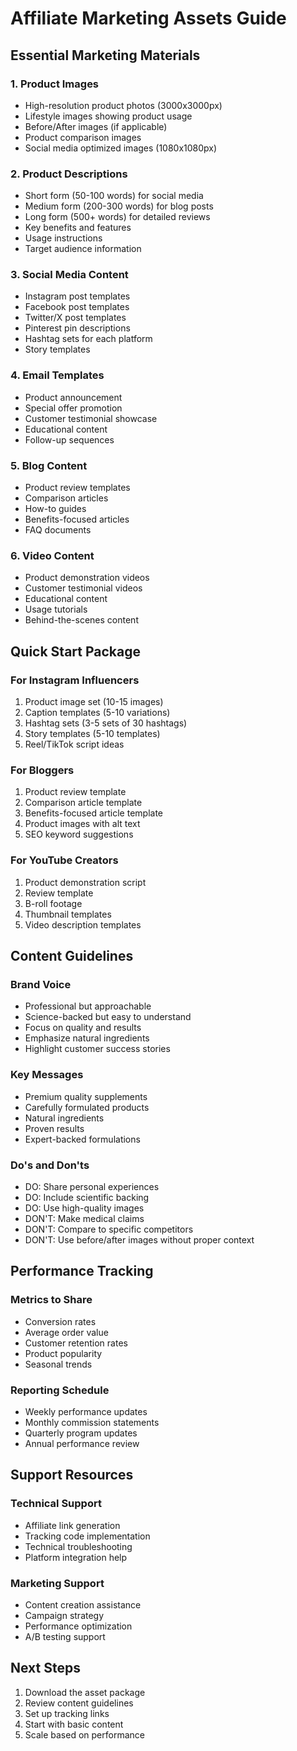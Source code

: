 # Affiliate Marketing Assets Guide

## Essential Marketing Materials

### 1. Product Images
- High-resolution product photos (3000x3000px)
- Lifestyle images showing product usage
- Before/After images (if applicable)
- Product comparison images
- Social media optimized images (1080x1080px)

### 2. Product Descriptions
- Short form (50-100 words) for social media
- Medium form (200-300 words) for blog posts
- Long form (500+ words) for detailed reviews
- Key benefits and features
- Usage instructions
- Target audience information

### 3. Social Media Content
- Instagram post templates
- Facebook post templates
- Twitter/X post templates
- Pinterest pin descriptions
- Hashtag sets for each platform
- Story templates

### 4. Email Templates
- Product announcement
- Special offer promotion
- Customer testimonial showcase
- Educational content
- Follow-up sequences

### 5. Blog Content
- Product review templates
- Comparison articles
- How-to guides
- Benefits-focused articles
- FAQ documents

### 6. Video Content
- Product demonstration videos
- Customer testimonial videos
- Educational content
- Usage tutorials
- Behind-the-scenes content

## Quick Start Package

### For Instagram Influencers
1. Product image set (10-15 images)
2. Caption templates (5-10 variations)
3. Hashtag sets (3-5 sets of 30 hashtags)
4. Story templates (5-10 templates)
5. Reel/TikTok script ideas

### For Bloggers
1. Product review template
2. Comparison article template
3. Benefits-focused article template
4. Product images with alt text
5. SEO keyword suggestions

### For YouTube Creators
1. Product demonstration script
2. Review template
3. B-roll footage
4. Thumbnail templates
5. Video description templates

## Content Guidelines

### Brand Voice
- Professional but approachable
- Science-backed but easy to understand
- Focus on quality and results
- Emphasize natural ingredients
- Highlight customer success stories

### Key Messages
- Premium quality supplements
- Carefully formulated products
- Natural ingredients
- Proven results
- Expert-backed formulations

### Do's and Don'ts
- DO: Share personal experiences
- DO: Include scientific backing
- DO: Use high-quality images
- DON'T: Make medical claims
- DON'T: Compare to specific competitors
- DON'T: Use before/after images without proper context

## Performance Tracking

### Metrics to Share
- Conversion rates
- Average order value
- Customer retention rates
- Product popularity
- Seasonal trends

### Reporting Schedule
- Weekly performance updates
- Monthly commission statements
- Quarterly program updates
- Annual performance review

## Support Resources

### Technical Support
- Affiliate link generation
- Tracking code implementation
- Technical troubleshooting
- Platform integration help

### Marketing Support
- Content creation assistance
- Campaign strategy
- Performance optimization
- A/B testing support

## Next Steps
1. Download the asset package
2. Review content guidelines
3. Set up tracking links
4. Start with basic content
5. Scale based on performance 